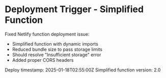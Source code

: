 # Deployment Trigger - Simplified Function

Fixed Netlify function deployment issue:
- Simplified function with dynamic imports
- Reduced bundle size to pass storage limits
- Should resolve "Insufficient storage" error
- Added proper CORS headers

Deploy timestamp: 2025-01-18T02:55:00Z
Simplified function version: 2.0
